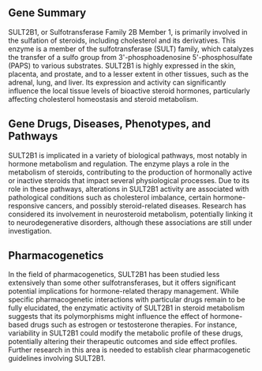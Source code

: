 ## Gene Summary
SULT2B1, or Sulfotransferase Family 2B Member 1, is primarily involved in the sulfation of steroids, including cholesterol and its derivatives. This enzyme is a member of the sulfotransferase (SULT) family, which catalyzes the transfer of a sulfo group from 3'-phosphoadenosine 5'-phosphosulfate (PAPS) to various substrates. SULT2B1 is highly expressed in the skin, placenta, and prostate, and to a lesser extent in other tissues, such as the adrenal, lung, and liver. Its expression and activity can significantly influence the local tissue levels of bioactive steroid hormones, particularly affecting cholesterol homeostasis and steroid metabolism.

## Gene Drugs, Diseases, Phenotypes, and Pathways
SULT2B1 is implicated in a variety of biological pathways, most notably in hormone metabolism and regulation. The enzyme plays a role in the metabolism of steroids, contributing to the production of hormonally active or inactive steroids that impact several physiological processes. Due to its role in these pathways, alterations in SULT2B1 activity are associated with pathological conditions such as cholesterol imbalance, certain hormone-responsive cancers, and possibly steroid-related diseases. Research has considered its involvement in neurosteroid metabolism, potentially linking it to neurodegenerative disorders, although these associations are still under investigation.

## Pharmacogenetics
In the field of pharmacogenetics, SULT2B1 has been studied less extensively than some other sulfotransferases, but it offers significant potential implications for hormone-related therapy management. While specific pharmacogenetic interactions with particular drugs remain to be fully elucidated, the enzymatic activity of SULT2B1 in steroid metabolism suggests that its polymorphisms might influence the effect of hormone-based drugs such as estrogen or testosterone therapies. For instance, variability in SULT2B1 could modify the metabolic profile of these drugs, potentially altering their therapeutic outcomes and side effect profiles. Further research in this area is needed to establish clear pharmacogenetic guidelines involving SULT2B1.